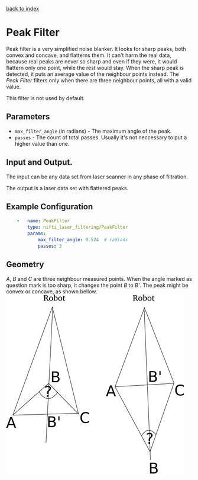 [back to index](index.md)

# Peak Filter
Peak filter is a very simplified noise blanker. It looks for sharp peaks, both convex and concave, and flatterns them. It can't harm the real data, because real peaks are never so sharp and even if they were, it would flattern only one point, while the rest would stay. When the sharp peak is detected, it puts an average value of the neighbour points instead. The *Peak Filter* filters only when there are three neighbour points, all with a valid value.

This filter is not used by default.

## Parameters
* `max_filter_angle` (in radians) - The maximum angle of the peak.
* `passes` - The count of total passes. Usually it's not neccessary to put a higher value than one.

## Input and Output.
The input can be any data set from laser scanner in any phase of filtration.

The output is a laser data set with flattered peaks.

## Example Configuration
```yaml
    -   name: PeakFilter
        type: nifti_laser_filtering/PeakFilter
        params:
            max_filter_angle: 0.524  # radians
            passes: 3 
```

## Geometry
*A*, *B* and *C* are three neighbour measured points. When the angle marked as question mark is too sharp, it changes the point *B* to *B'*. The peak might be convex or concave, as shown bellow.
![geometry showcase](geometry/PeakFilter.svg.png)
